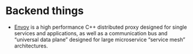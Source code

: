 # Backend things

- [Envoy](https://www.envoyproxy.io/) is a high performance C++ distributed proxy designed for single services and applications, as well as a communication bus and “universal data plane” designed for large microservice “service mesh” architectures. 
